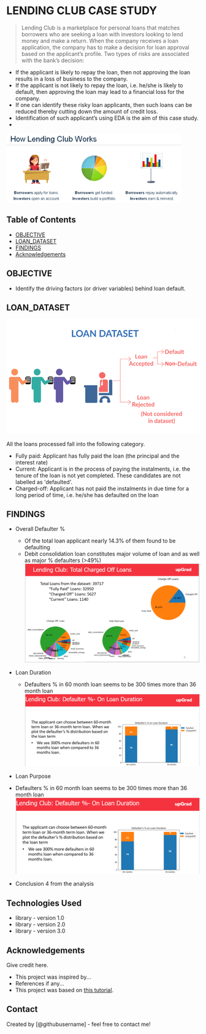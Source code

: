 # LENDING CLUB CASE STUDY
> Lending Club is a marketplace for personal loans that matches borrowers who are seeking a loan with investors looking to lend money and make a return.
> When the company receives a loan application, the company has to make a decision for loan approval based on the applicant’s profile. Two types of risks are associated with the bank’s decision:
* If the applicant is likely to repay the loan, then not approving the loan results in a loss of business to the company.
* If the applicant is not likely to repay the loan, i.e. he/she is likely to default, then approving the loan may lead to a financial loss for the company.
* If one can identify these risky loan applicants, then such loans can be reduced thereby cutting down the amount of credit loss. 
* Identification of such applicant’s using EDA is the aim of this case study.
* 
![Book logo](/lc1.png)

## Table of Contents
* [OBJECTIVE](#OBJECTIVE)
* [LOAN_DATASET](#LOAN_DATASET)
* [FINDINGS](#FINDINGS)
* [Acknowledgements](#acknowledgements)

<!-- You can include any other section that is pertinent to your problem -->

## OBJECTIVE
- Identify the driving factors (or driver variables) behind loan default.

## LOAN_DATASET

![Book logo](/loanstatus.png)

All the loans processed fall into the following category.
- Fully paid: Applicant has fully paid the loan (the principal and the interest rate)
- Current: Applicant is in the process of paying the instalments, i.e. the tenure of the loan is not yet completed. These candidates are not labelled as 'defaulted'.
- Charged-off: Applicant has not paid the instalments in due time for a long period of time, i.e. he/she has defaulted on the loan 

## FINDINGS
- Overall Defaulter %
  * Of the total loan applicant nearly 14.3% of them found to be defaulting
  * Debit consolidation loan constitutes major volume of loan and as well as major % defaulters (>49%)
![Book logo](/overallcoff.PNG)

- Loan Duration
  * Defaulters % in 60 month loan seems to be 300 times more than 36 month loan
![Book logo](/loandur.PNG)

- Loan Purpose
 * Defaulters % in 60 month loan seems to be 300 times more than 36 month loan
![Book logo](/loandur.PNG)
- Conclusion 4 from the analysis

<!-- You don't have to answer all the questions - just the ones relevant to your project. -->


## Technologies Used
- library - version 1.0
- library - version 2.0
- library - version 3.0

<!-- As the libraries versions keep on changing, it is recommended to mention the version of library used in this project -->

## Acknowledgements
Give credit here.
- This project was inspired by...
- References if any...
- This project was based on [this tutorial](https://www.example.com).


## Contact
Created by [@githubusername] - feel free to contact me!


<!-- Optional -->
<!-- ## License -->
<!-- This project is open source and available under the [... License](). -->

<!-- You don't have to include all sections - just the one's relevant to your project -->
